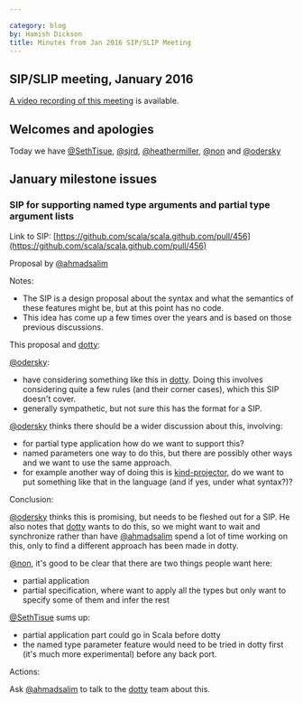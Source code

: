 ```yaml
---

category: blog
by: Hamish Dickson
title: Minutes from Jan 2016 SIP/SLIP Meeting
---
```


## SIP/SLIP meeting, January 2016

[A video recording of this meeting](https://www.youtube.com/watch?v=Kp4Ev-2xjWU) is available.

## Welcomes and apologies

Today we have [@SethTisue](https://github.com/SethTisue), [@sjrd](https://github.com/sjrd), [@heathermiller](https://github.com/heathermiller), [@non](https://github.com/non) and [@odersky](https://github.com/odersky)

## January milestone issues

### SIP for supporting named type arguments and partial type argument lists

Link to SIP: [https://github.com/scala/scala.github.com/pull/456](https://github.com/scala/scala.github.com/pull/456)

Proposal by [@ahmadsalim](https://github.com/ahmadsalim)

Notes:

- The SIP is a design proposal about the syntax and what the semantics of these features might be, but at this point has no code.
- This idea has come up a few times over the years and is based on those previous discussions.

This proposal and [dotty](https://github.com/lampepfl/dotty):

[@odersky](https://github.com/odersky):

- have considering something like this in [dotty](https://github.com/lampepfl/dotty). Doing this involves considering quite a few rules (and their corner cases), which this SIP doesn't cover.
- generally sympathetic, but not sure this has the format for a SIP.

[@odersky](https://github.com/odersky) thinks there should be a wider discussion about this, involving:

- for partial type application how do we want to support this?
- named parameters one way to do this, but there are possibly other ways and we want to use the same approach.
- for example another way of doing this is [kind-projector](https://github.com/non/kind-projector), do we want to put something like that in the language (and if yes, under what syntax?)?

Conclusion:

[@odersky](https://github.com/odersky) thinks this is promising, but needs to be fleshed out for a SIP. He also notes that [dotty](https://github.com/lampepfl/dotty) wants to do this, so we might want to wait and synchronize rather than have [@ahmadsalim](https://github.com/ahmadsalim) spend a lot of time working on this, only to find a different approach has been made in dotty.

[@non](https://github.com/non), it's good to be clear that there are two things people want here:

- partial application
- partial specification, where want to apply all the types but only want to specify some of them and infer the rest

[@SethTisue](https://github.com/SethTisue) sums up:

- partial application part could go in Scala before dotty
- the named type parameter feature would need to be tried in dotty first (it's much more experimental) before any back port.

Actions:

Ask [@ahmadsalim](https://github.com/ahmadsalim) to talk to the [dotty](https://github.com/lampepfl/dotty) team about this.
